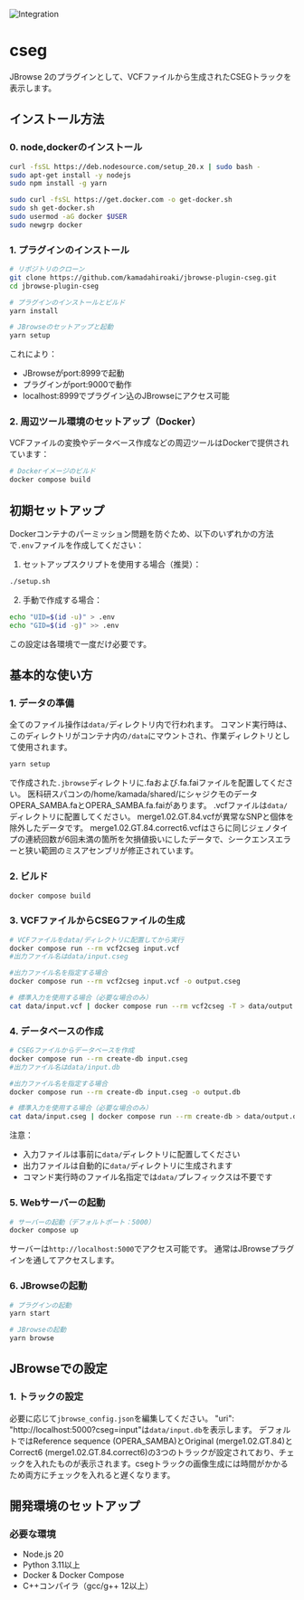 ![Integration](https://github.com/GMOD/jbrowse-plugin-template/workflows/Integration/badge.svg?branch=main)

# cseg

JBrowse 2のプラグインとして、VCFファイルから生成されたCSEGトラックを表示します。

## インストール方法

### 0. node,dockerのインストール

```bash
curl -fsSL https://deb.nodesource.com/setup_20.x | sudo bash -
sudo apt-get install -y nodejs
sudo npm install -g yarn
```

```bash
sudo curl -fsSL https://get.docker.com -o get-docker.sh
sudo sh get-docker.sh
sudo usermod -aG docker $USER
sudo newgrp docker
```

### 1. プラグインのインストール

```bash
# リポジトリのクローン
git clone https://github.com/kamadahiroaki/jbrowse-plugin-cseg.git
cd jbrowse-plugin-cseg

# プラグインのインストールとビルド
yarn install

# JBrowseのセットアップと起動
yarn setup
```

これにより：
- JBrowseがport:8999で起動
- プラグインがport:9000で動作
- localhost:8999でプラグイン込のJBrowseにアクセス可能

### 2. 周辺ツール環境のセットアップ（Docker）

VCFファイルの変換やデータベース作成などの周辺ツールはDockerで提供されています：

```bash
# Dockerイメージのビルド
docker compose build
```

## 初期セットアップ

Dockerコンテナのパーミッション問題を防ぐため、以下のいずれかの方法で`.env`ファイルを作成してください：

1. セットアップスクリプトを使用する場合（推奨）：
```bash
./setup.sh
```

2. 手動で作成する場合：
```bash
echo "UID=$(id -u)" > .env
echo "GID=$(id -g)" >> .env
```

この設定は各環境で一度だけ必要です。

## 基本的な使い方

### 1. データの準備

全てのファイル操作は`data/`ディレクトリ内で行われます。
コマンド実行時は、このディレクトリがコンテナ内の`/data`にマウントされ、作業ディレクトリとして使用されます。
```bash
yarn setup
```
で作成された`.jbrowse`ディレクトリに.faおよび.fa.faiファイルを配置してください。
医科研スパコンの/home/kamada/shared/にシャジクモのデータOPERA_SAMBA.faとOPERA_SAMBA.fa.faiがあります。
.vcfファイルは`data/`ディレクトリに配置してください。
merge1.02.GT.84.vcfが異常なSNPと個体を除外したデータです。
merge1.02.GT.84.correct6.vcfはさらに同じジェノタイプの連続回数が6回未満の箇所を欠損値扱いにしたデータで、シークエンスエラーと狭い範囲のミスアセンブリが修正されています。


### 2. ビルド

```bash
docker compose build
```

### 3. VCFファイルからCSEGファイルの生成

```bash
# VCFファイルをdata/ディレクトリに配置してから実行
docker compose run --rm vcf2cseg input.vcf
#出力ファイル名はdata/input.cseg

#出力ファイル名を指定する場合
docker compose run --rm vcf2cseg input.vcf -o output.cseg

# 標準入力を使用する場合（必要な場合のみ）
cat data/input.vcf | docker compose run --rm vcf2cseg -T > data/output.cseg
```

### 4. データベースの作成

```bash
# CSEGファイルからデータベースを作成
docker compose run --rm create-db input.cseg
#出力ファイル名はdata/input.db

#出力ファイル名を指定する場合
docker compose run --rm create-db input.cseg -o output.db

# 標準入力を使用する場合（必要な場合のみ）
cat data/input.cseg | docker compose run --rm create-db > data/output.db
```

注意：
- 入力ファイルは事前に`data/`ディレクトリに配置してください
- 出力ファイルは自動的に`data/`ディレクトリに生成されます
- コマンド実行時のファイル名指定では`data/`プレフィックスは不要です

### 5. Webサーバーの起動

```bash
# サーバーの起動（デフォルトポート：5000）
docker compose up
```

サーバーは`http://localhost:5000`でアクセス可能です。
通常はJBrowseプラグインを通してアクセスします。

### 6. JBrowseの起動

```bash
# プラグインの起動
yarn start

# JBrowseの起動
yarn browse
```


## JBrowseでの設定

### 1. トラックの設定

必要に応じて`jbrowse_config.json`を編集してください。
"uri": "http://localhost:5000?cseg=input"は`data/input.db`を表示します。
デフォルトではReference sequence (OPERA_SAMBA)とOriginal (merge1.02.GT.84)とCorrect6 (merge1.02.GT.84.correct6)の3つのトラックが設定されており、チェックを入れたものが表示されます。csegトラックの画像生成には時間がかかるため両方にチェックを入れると遅くなります。

## 開発環境のセットアップ

### 必要な環境

- Node.js 20
- Python 3.11以上
- Docker & Docker Compose
- C++コンパイラ（gcc/g++ 12以上）